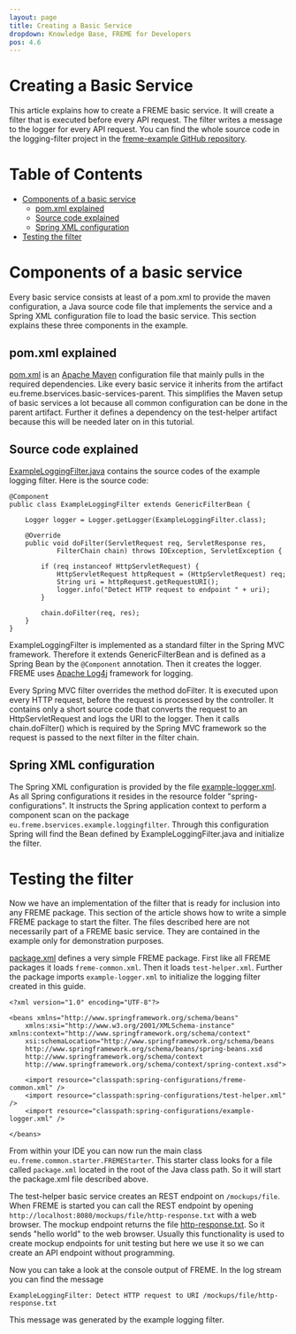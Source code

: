 ```yaml
---
layout: page
title: Creating a Basic Service
dropdown: Knowledge Base, FREME for Developers
pos: 4.6
---
```


# Creating a Basic Service

This article explains how to create a FREME basic service. It will create a filter that is executed before every API request. The filter writes a message to the logger for every API request. You can find the whole source code in the logging-filter project in the [freme-example GitHub repository](https://github.com/freme-project/freme-examples).

# Table of Contents

* [Components of a basic service](#components-of-a-basic-service)
    * [pom.xml explained](#pomxml-explained)
    * [Source code explained](#source-code-explained)
    * [Spring XML configuration](#spring-xml-configuration)
* [Testing the filter](#testing-the-filter)

# Components of a basic service

Every basic service consists at least of a pom.xml to provide the maven configuration, a Java source code file that implements the service and a Spring XML configuration file to load the basic service. This section explains these three components in the example.

## pom.xml explained

[pom.xml](https://github.com/freme-project/freme-examples/blob/master/logging-filter/pom.xml) is an [Apache Maven](https://maven.apache.org/) configuration file that mainly pulls in the required dependencies. Like every basic service it inherits from the artifact eu.freme.bservices.basic-services-parent. This simplifies the Maven setup of basic services a lot because all common configuration can be done in the parent artifact. Further it defines a dependency on the test-helper artifact because this will be needed later on in this tutorial.

## Source code explained

[ExampleLoggingFilter.java](https://github.com/freme-project/freme-examples/blob/master/logging-filter/src/main/java/eu/freme/bservices/example/loggingfilter/ExampleLoggingFilter.java) contains the source codes of the example logging filter. Here is the source code:

```
@Component
public class ExampleLoggingFilter extends GenericFilterBean {

	Logger logger = Logger.getLogger(ExampleLoggingFilter.class);

	@Override
	public void doFilter(ServletRequest req, ServletResponse res,
			FilterChain chain) throws IOException, ServletException {

		if (req instanceof HttpServletRequest) {
			HttpServletRequest httpRequest = (HttpServletRequest) req;
			String uri = httpRequest.getRequestURI();
			logger.info("Detect HTTP request to endpoint " + uri);
		}

		chain.doFilter(req, res);
	}
}
```

ExampleLoggingFilter is implemented as a standard filter in the Spring MVC framework. Therefore it extends GenericFilterBean and is defined as a Spring Bean by the `@Component` annotation. Then it creates the logger. FREME uses [Apache Log4j](http://logging.apache.org/log4j/2.x/) framework for logging.

Every Spring MVC filter overrides the method doFilter. It is executed upon every HTTP request, before the request is processed by the controller. It contains only a short source code that converts the request to an HttpServletRequest and logs the URI to the logger. Then it calls chain.doFilter() which is required by the Spring MVC framework so the request is passed to the next filter in the filter chain.

## Spring XML configuration

The Spring XML configuration is provided by the file [example-logger.xml](https://github.com/freme-project/freme-examples/blob/master/logging-filter/src/main/resources/spring-configurations/example-logger.xml). As all Spring configurations it resides in the resource folder "spring-configurations". It instructs the Spring application context to perform a component scan on the package `eu.freme.bservices.example.loggingfilter`. Through this configuration Spring will find the Bean defined by ExampleLoggingFilter.java and initialize the filter.

# Testing the filter

Now we have an implementation of the filter that is ready for inclusion into any FREME package. This section of the article shows how to write a simple FREME package to start the filter. The files described here are not necessarily part of a FREME basic service. They are contained in the example only for demonstration purposes.

[package.xml](https://github.com/freme-project/freme-examples/blob/master/logging-filter/src/main/resources/package.xml) defines a very simple FREME package. First like all FREME packages it loads `freme-common.xml`. Then it loads `test-helper.xml`. Further the package imports `example-logger.xml` to initialize the logging filter created in this guide.

```
<?xml version="1.0" encoding="UTF-8"?>

<beans xmlns="http://www.springframework.org/schema/beans"
	xmlns:xsi="http://www.w3.org/2001/XMLSchema-instance" xmlns:context="http://www.springframework.org/schema/context"
	xsi:schemaLocation="http://www.springframework.org/schema/beans
	http://www.springframework.org/schema/beans/spring-beans.xsd
	http://www.springframework.org/schema/context
	http://www.springframework.org/schema/context/spring-context.xsd">

	<import resource="classpath:spring-configurations/freme-common.xml" />
	<import resource="classpath:spring-configurations/test-helper.xml" />
	<import resource="classpath:spring-configurations/example-logger.xml" />

</beans>
```

From within your IDE you can now run the main class `eu.freme.common.starter.FREMEStarter`. This starter class looks for a file called `package.xml` located in the root of the Java class path. So it will start the package.xml file described above.

The test-helper basic service creates an REST endpoint on `/mockups/file`. When FREME is started you can call the REST endpoint by opening `http://localhost:8080/mockups/file/http-response.txt` with a web browser. The mockup endpoint returns the file [http-response.txt](https://github.com/freme-project/freme-examples/blob/master/logging-filter/src/main/resources/mockup-endpoint-data/http-response.txt). So it sends "hello world" to the web browser. Usually this functionality is used to create mockup endpoints for unit testing but here we use it so we can create an API endpoint without programming.

Now you can take a look at the console output of FREME. In the log stream you can find the message
```
ExampleLoggingFilter: Detect HTTP request to URI /mockups/file/http-response.txt
```
This message was generated by the example logging filter.